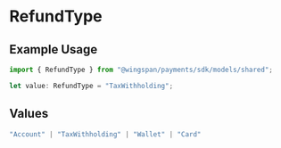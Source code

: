 # RefundType

## Example Usage

```typescript
import { RefundType } from "@wingspan/payments/sdk/models/shared";

let value: RefundType = "TaxWithholding";
```

## Values

```typescript
"Account" | "TaxWithholding" | "Wallet" | "Card"
```